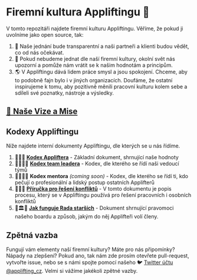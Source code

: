 # Firemní kultura Appliftingu 🚀

V tomto repozitáři najdete firemní kulturu Appliftingu. Věříme, že pokud ji uvolníme jako open source, tak:

1. 🔮 Naše jednání bude transparentní a naši partneři a klienti budou vědět, co od nás očekávat.
2. 🔄 Pokud nebudeme jednat dle naší firemní kultury, okolní svět nás upozorní a pomůže nám vrátit se k našim hodnotám a principům.
3. 🌎 V Appliftingu dává lidem práce smysl a jsou spokojení. Chceme, aby to podobně fajn bylo i v jiných organizacích. Doufáme, že ostatní inspirujeme k tomu, aby pozitivně měnili pracovní kulturu kolem sebe a sdíleli své poznatky, nástroje a výsledky.

## [🚩 Naše Vize a Mise](https://www.notion.so/applifting/Vision-Mission-f951d7d4d53f408698cc09a598a2dd54)

## Kodexy Appliftingu

Níže najdete interní dokumenty Appliftingu, dle kterých se u nás řídíme.

1. 📜🚀📜 [**Kodex Appliftera**](./applifters-codex.md) - Základní dokument, shrnující naše hodnoty
2. 📜👨‍✈️📜 [**Kodex team leadera**](./team-leaders-codex.md) - Kodex, dle kterého se řídí naši vedoucí týmů
3. 📜👨‍🏫📜 **Kodex mentora** _(coming soon)_ - Kodex, dle kterého se řídí ti, kdo pečují o profesionální a lidský postup ostatních Applifterů
4. 📜🤝📜 [**Příručka pro řešení konfliktů**](./managing-conflicts.md) - V tomto dokumentu je popis procesu, který se v Appliftingu používá pro řešení pracovních i osobních konfliktů
5. 📜🏛📜 [**Jak funguje Rada starších**](https://www.notion.so/applifting/How-Council-of-Elders-Works-8dff507d7f9247fdb68c0d4029331628) - Dokument shrnující pravomoci našeho boardu a způsob, jakým do něj Applifteři volí členy.

## Zpětná vazba

Fungují vám elementy naší firemní kultury? Máte pro nás připomínky? Nápady na zlepšení? Pokud ano, tak nám zde prosím otevřete pull-request, vytvořte issue, nebo se s námi spojte pomocí našeho 🐦 [Twitter účtu @applifting_cz](https://twitter.com/applifting_cz). Velmi si vážíme jakékoli zpětné vazby.
